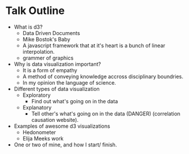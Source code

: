 # Talk Outline


- What is d3? 
	- Data Driven Documents
	- Mike Bostok's Baby
	- A javascript framework that at it's heart is a bunch of linear interpolation. 
	- grammer of graphics
- Why is data visualization important?
	- It is a form of empathy
	- A method of conveying knowledge accross disciplinary boundries. 
	- In my opinion the language of science. 
- Different types of data visualization
	- Exploratory 
		- Find out what's going on in the data
	- Explanatory 
		- Tell other's what's going on in the data (DANGER) (correlation causation website). 
- Examples of awesome d3 visualizations
	- Hedonometer
	- Elija Meeks work
- One or two of mine, and how I start/ finish. 
